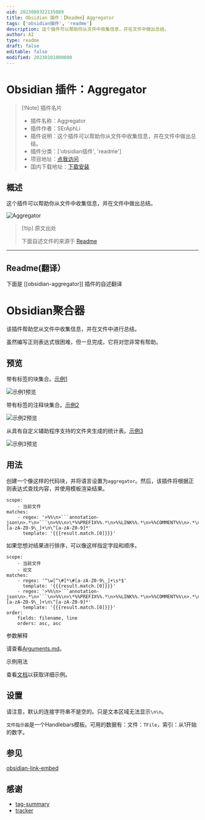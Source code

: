```yaml
---
uid: 2023080322135089
title: Obsidian 插件：【Readme】Aggregator
tags: ['obsidian插件', 'readme']
description: 这个插件可以帮助你从文件中收集信息，并在文件中做出总结。
author: AI
type: readme
draft: false
editable: false
modified: 20230101000000
---
```


# Obsidian 插件：Aggregator

> [!Note] 插件名片
> - 插件名称：Aggregator
> - 插件作者：SErAphLi
> - 插件说明：这个插件可以帮助你从文件中收集信息，并在文件中做出总结。
> - 插件分类：['obsidian插件', 'readme']
> - 项目地址：[点我访问](https://github.com/Seraphli/obsidian-aggregator)
> - 国内下载地址：[下载安装](https://pkmer.cn/products/plugin/pluginMarket/?obsidian-aggregator)

## 概述

这个插件可以帮助你从文件中收集信息，并在文件中做出总结。

![Aggregator](https://cdn.pkmer.cn/covers/obsidian-aggregator.png!pkmer)

> [!tip] 原文出处
> 
>下面自述文件的来源于 [Readme](https://ghproxy.net/https://raw.githubusercontent.com/Seraphli/obsidian-aggregator/main/README.md)
> 

---

## Readme(翻译）

下面是 [[obsidian-aggregator]] 插件的自述翻译


# Obsidian聚合器

该插件帮助您从文件中收集信息，并在文件中进行总结。

虽然编写正则表达式很困难，但一旦完成，它将对您非常有帮助。

## 预览

带有标签的块集合。[示例1](docs/Example1.md)

![示例1预览](docs/example1-preview.png)

带有标签的注释块集合。[示例2](docs/Example2.md)

![示例2预览](docs/example2-preview.png)

从具有自定义辅助程序支持的文件夹生成的统计表。[示例3](docs/Example3.md)

![示例3预览](docs/example3-preview.png)

## 用法

创建一个像这样的代码块，并将语言设置为`aggregator`。然后，该插件将根据正则表达式查找内容，并使用模板渲染结果。

````aggregator
scope:
    - 当前文件
matches:
    - regex: '>%%\n>```annotation-json\n>.*\n>```\n>%%\n>\*%%PREFIX%%.*\n>%%LINK%%.*\n>%%COMMENT%%\n>.*\n>%%TAGS%%\n>\#[a-zA-Z0-9\_]+\n\^[a-zA-Z0-9]*'
      template: '{{{result.match.[0]}}}'
````

如果您想对结果进行排序，可以像这样指定字段和顺序。

````aggregator
scope:
    - 当前文件
    - 论文
matches:
    - regex: '^\w[^\#]*\#[a-zA-Z0-9\_]+\s*$'
      template: '{{{result.match.[0]}}}'
    - regex: '>%%\n>```annotation-json\n>.*\n>```\n>%%\n>\*%%PREFIX%%.*\n>%%LINK%%.*\n>%%COMMENT%%\n>.*\n>%%TAGS%%\n>\#[a-zA-Z0-9\_]+\n\^[a-zA-Z0-9]*'
      template: '{{{result.match.[0]}}}'
order:
    fields: filename, line
    orders: asc, asc
````

参数解释

请查看[Arguments.md](docs/Arguments.md)。

示例用法

查看[文档](docs/)以获取详细示例。

## 设置

请注意，默认的连接字符串不是空的。只是文本区域无法显示`\n\n`。

`文件指示器`是一个Handlebars模板。可用的数据有：文件：`TFile`，索引：从1开始的数字。

## 参见

[obsidian-link-embed](https://github.com/Seraphli/obsidian-link-embed)

## 感谢

-   [tag-summary](https://github.com/macrojd/tag-summary)
-   [tracker](https://github.com/pyrochlore/obsidian-tracker)



